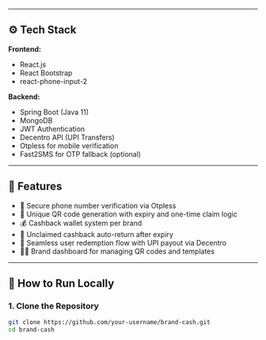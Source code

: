 
---

## ⚙️ Tech Stack

**Frontend:**
- React.js
- React Bootstrap
- react-phone-input-2

**Backend:**
- Spring Boot (Java 11)
- MongoDB
- JWT Authentication
- Decentro API (UPI Transfers)
- Otpless for mobile verification
- Fast2SMS for OTP fallback (optional)

---

## 🚀 Features

- 🔐 Secure phone number verification via Otpless
- 🧾 Unique QR code generation with expiry and one-time claim logic
- 💰 Cashback wallet system per brand
- 🔁 Unclaimed cashback auto-return after expiry
- 📲 Seamless user redemption flow with UPI payout via Decentro
- 👨‍💼 Brand dashboard for managing QR codes and templates

---

## 🧪 How to Run Locally

### 1. Clone the Repository
```bash
git clone https://github.com/your-username/brand-cash.git
cd brand-cash
